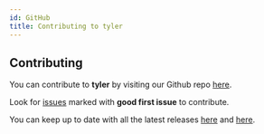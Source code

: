 ```yaml
---
id: GitHub
title: Contributing to tyler
---
```


## Contributing 

You can contribute to **tyler** by visiting our Github repo [here](https://github.com/zishan-ali/tyler).


Look for [issues](https://github.com/zishan-ali/tyler/issues) marked with **good first issue** to contribute. 

You can keep up to date with all the latest releases [here](https://zishan-ali.github.io/tyler/blog/) and [here](https://github.com/zishan-ali/tyler/releases).
